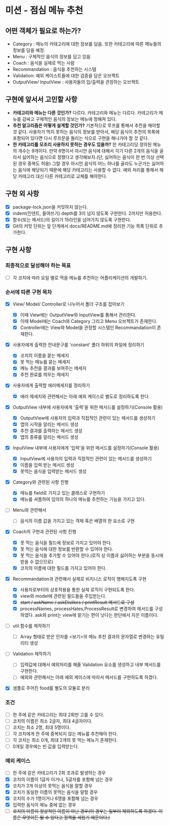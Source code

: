 # 미션 - 점심 메뉴 추천

## 어떤 객체가 필요로 하는가?

- Category : 메뉴의 카테고리에 대한 정보를 담음. 또한 카테고리에 따른 메뉴들의 정보를 담을 예정.
- Menu : 구체적인 음식의 정보를 담고 있음
- Coach : 음식을 실제로 먹는 사람
- Recommandation : 음식을 추천하는 시스템
- Validation: 예외 케이스트들에 대한 검증을 담은 오브젝트
- OutputView/ InputView : 사용자들의 입/출력을 관장하는 오브젝트

## 구현에 앞서서 고민할 사항

- **카테고리와 메뉴는 다른 것인가?** 다르다. 카테고리와 메뉴는 다르다. 카테고리가 메뉴를 감싸고 구체적인 음식의 정보는 메뉴에 정해져 있다.
- **추천 알고리즘은 어떻게 설계할 것인가?** 기본적으로 루프를 통해서 추천을 해야할 것 같다. 사용자가 먹지 못하는 음식의 정보를 받아서, 해당 음식이 추천의 목록에 포함되어 있다면 다시 루프문을 돌리는 식으로 구현을 해나가야 할 것 같다.
- **한 카테고리를 모조리 사용하지 못하는 경우도 있을까?** 한 카테고리당 정의된 메뉴의 개수는 9개이다. 만약 6명이서 아시안 음식에 대해서 각기 다른 2개의 음식을 골라서 싫어하는 음식으로 정했다고 생각해보자.(단, 싫어하는 음식이 한 번 이상 선택된 경우 중복도 허용) 그럴 경우 아시안 음식의 어느 하나를 골라도 누군가는 싫어하는 음식에 해당되기 때문에 해당 카테고리는 사용할 수 없다. 예외 처리를 통해서 해당 카테고리 대신 다른 카테고리로 교체를 해야한다.

## 구현 외 사항

- [x] package-lock.json을 커밋하지 않는다.
- [x] indent(인덴트, 들여쓰기) depth를 3이 넘지 않도록 구현한다. 2까지만 허용한다.
- [x] 함수(또는 메서드)의 길이가 15라인을 넘어가지 않도록 구현한다.
- [x] Git의 커밋 단위는 앞 단계에서 docs/README.md에 정리한 기능 목록 단위로 추가한다.

## 구현 사항

### 최종적으로 달성해야 하는 목표

- [ ] 각 코치에 따라 요일 별로 먹을 메뉴를 추천하는 어플리케이션의 개발하기.

### 순서에 따른 구현 목차

- [x] View/ Model/ Controller로 나누어서 폴더 구조를 잡아보기

  - [x] 이때 View에는 OutputView와 InputView를 통해서 관리한다.
  - [x] 이때 Model에는 Coach와 Category 그리고 Menu 오브젝트가 존재한다.
  - [x] Controller에는 View와 Model을 관장할 시스템인 Recommandation이 존재한다.

- [x] 사용자에게 출력한 안내문구를 'constant' 폴더 하위의 파일에 정리하기

  - [x] 코치의 이름을 묻는 메세지
  - [x] 못 먹는 메뉴를 묻는 메세지
  - [x] 메뉴 추천을 결과를 보여주는 메세지
  - [x] 추천 완료를 띄우는 메세지

- [x] 사용자에게 출력할 에러메세지를 정리하기

  - [x] 에러 메세지와 관련해서는 아래 예외 케이스로 별도로 정리하도록 한다.

- [x] OutputView 내부에 사용자에게 '출력'을 위한 메서드를 설정하기(Console 활용)

  - [x] OutputView에 사용자의 입력과 직접적인 관련이 있는 메서드를 생성하기
  - [x] 앱의 시작을 알리는 메서드 생성
  - [x] 추천 결과를 출력하는 메서드 생성
  - [x] 앱의 종류를 알리는 메서드 생성

- [x] InputView 내부에 사용자에게 '입력'을 위한 메서드를 설정하기(Console 활용)

  - [x] InputView에 사용자의 입력과 직접적인 관련이 있는 메서드를 생성하기
  - [x] 이름을 입력 받는 메서드 생성
  - [x] 못먹는 음식을 입력받는 메서드 생성

- [x] Category와 관련된 사항 진행

  - [x] 메뉴를 field로 가지고 있는 클래스로 구현하기
  - [x] 메뉴를 셔플하여 임의의 하나의 메뉴를 추천하는 기능을 가지고 있다.

- [ ] Menu와 관련해서

  - [ ] 음식의 이름 값을 가지고 있는 객체 혹은 배열의 한 요소로 구현

- [x] Coach의 구현과 관련된 사항 진행

  - [x] 못 먹는 음식을 필드에 정보로 가지고 있어야 한다.
  - [x] 못 먹는 음식에 대한 정보를 반환할 수 있어야 한다.
  - [x] 못 먹는 음식을 추가할 수 있어야 한다.(로직 상 이름과 싫어하는 부분을 동시에 받을 수 없으므로)
  - [x] 코치의 이름에 대한 필드를 가지고 있어야 한다.

- [x] Recommandation과 관련해서 실제로 비지니스 로직이 행해지도록 구현

  - [x] 사용자로부터의 상호작용을 통한 실제 로직이 구현되도록 한다.
  - [x] view와 model에 관련된 필드들을 주입받는다.
  - [x] ~~start / askName / askDislikes / printResult 메서드로 구성~~
  - [x] processNames, processHates,ProcessResult로 변경하여 메서드를 구성하였다. ask와 print는 view에 맡기는 편이 낫다는 판단에서 지은 이름이다.

- [ ] util 함수를 제작하기

  - [ ] Array 형태로 받은 인자를 <보기>의 메뉴 추천 결과의 문자열로 변경하는 유틸리티 생성

- [ ] Validation 제작하기

  - [ ] 입력값에 대해서 예외처리를 해줄 Validation 요소를 생성하고 내부 메서드를 구현한다.
  - [ ] 예외와 관련해서는 아래 예외 케이스에 따라서 메서드를 구현하도록 하겠다.

- [x] 샘플로 주어진 food를 별도의 모듈로 분리

### 조건

- [ ] 한 주에 같은 카테고리는 최대 2회만 고를 수 있다.
- [ ] 코치의 이름은 최소 2글자, 최대 4글자이다.
- [ ] 코치는 최소 2명, 최대 5명이다.
- [ ] 각 코치에게 한 주에 중복되지 않는 메뉴를 추천해야 한다.
- [ ] 각 코치는 최소 0개, 최대 2개의 못 먹는 메뉴가 존재한다.
- [ ] 0개일 경우에는 빈 값을 입력받는다.

### 예외 케이스

- [ ] 한 주에 같은 카테고리가 2회 초과로 발생하는 경우
- [x] 코치의 이름이 1글자 이거나, 5글자를 포함해 넘는 경우
- [x] 코치가 3개 이상의 못먹는 음식을 말할 경우
- [x] 코치가 동일한 이름의 못먹는 음식을 말할 경우
- [x] 코치의 수가 1명이거나 6명을 포함해 넘는 경우
- [x] 입력한 음식이 메뉴 중에 없는 경우
- [ ] ~~코치의 이름이 정상적인 이름이 아닌 경우(이 경우는 일부러 제외하도록 하겠다. 이름은 무엇이든 될 수 있다고 정책을 세웠기 때문이다.)~~
